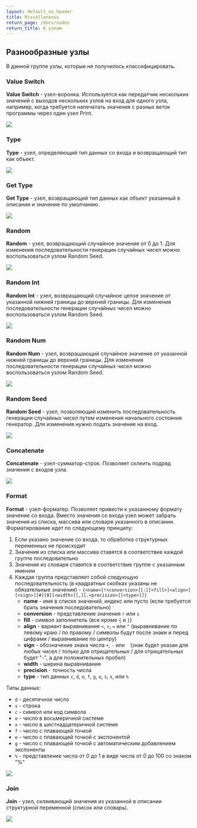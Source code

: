 ```yaml
---
layout: default_no_header
title: Miscellaneous
return_page: /docs/nodes
return_title: К узлам
---
```

## Разнообразные узлы

В данной группе узлы, которые не получилось классифицировать. 

### Value Switch

**Value Switch** - узел-воронка. Используется как передатчик нескольких значений с выходов нескольких узлов на 
вход для одного узла, например, когда требуется напечатать значения с разных веток программы через один узел Print.

<img class="img-node" src="{{site.baseurl}}/resources/docs/nodes/misc/01_value_switch.png"/>

### Type

**Type** - узел, определяющий тип данных со входа и возвращающий тип как объект.

<img class="img-node" src="{{site.baseurl}}/resources/docs/nodes/misc/02_type.png"/>

### Get Type

**Get Type** - узел, возвращающий тип данных как объект указанный в описании и значение по умолчанию.

<img class="img-node" src="{{site.baseurl}}/resources/docs/nodes/misc/03_get_type.png"/>

### Random

**Random** - узел, возвращающий случайное значение от 0 до 1. Для изменения последовательности генерации случайных чисел
можно воспользоваться узлом Random Seed.

<img class="img-node" src="{{site.baseurl}}/resources/docs/nodes/misc/04_random.png"/>

### Random Int

**Random Int** - узел, возвращающий случайное целое значение от указанной нижней границы до верхней границы. Для изменения 
последовательности генерации случайных чисел можно воспользоваться узлом Random Seed.

<img class="img-node" src="{{site.baseurl}}/resources/docs/nodes/misc/05_random_int.png"/>

### Random Num

**Random Num** - узел, возвращающий случайное значение от указанной нижней границы до верхней границы. Для изменения 
последовательности генерации случайных чисел можно воспользоваться узлом Random Seed.

<img class="img-node" src="{{site.baseurl}}/resources/docs/nodes/misc/06_random_num.png"/>

### Random Seed

**Random Seed** - узел, позволяющий изменить последовательность генерации случайных чисел путем изменения начального 
состояния генератор. Для изменения нужно подать значение на вход.

<img class="img-node" src="{{site.baseurl}}/resources/docs/nodes/misc/07_random_seed.png"/>

### Concatenate

**Concatenate** - узел-сумматор-строк. Позволяет склеить подряд значения с входов узла.

<img class="img-node" src="{{site.baseurl}}/resources/docs/nodes/misc/08_concatenate.png"/>

### Format

**Format** - узел-форматер. Позволяет привести к указанному формату значение со входа. Вместо значения со входа узел
может забрать значения из списка, массива или словаря указанного в описании. Форматирование идет по следующему принципу:

1. Если указано значение со входа, то обработка структурных переменных не происходит
2. Значения из списка или массива ставятся в соответствие каждой группе последовательно
3. Значения из словаря ставятся в соответствие группе с указанным именем
4. Каждая группа представляет собой следующую последовательность (в квадратных скобках указаны не обязательные 
значения) - `{<name>[!<conversion>][:[[<fill>]<align>][<sign>][#][0][<width>][,][.<precision>][<type>]]}`
    - **name** - имя в списке значений, индекс или пусто (если требуется брать значения последовательно)
    - **conversion** - представление значения `r` или `s`
    - **fill** - символ заполнитель (все кроме `{` и `}`)
    - **align** - вариант выравнивания `<`, `>`, `=` или `^` (выравнивание по левому краю / по правому / символы будут после
    знаки и перед цифрами / выравнивание по центру)
    - **sign** - обозначение знака числа `+`, `-` или ` ` (знак будет указан для любых чисел / только для отрицательных /
    для отрицательных будет "-", а для положительных пробел)
    - **width** - ширина выравнивания
    - **precision** - точность числа
    - **type** - тип данных `c`, `d`, `e`, `f`, `g`, `o`, `s`, `x`, или `%`

Типы данных:

- `d` - десятичное число
- `s` - строка
- `c` - символ или код символа
- `o` - число в восьмеричной системе
- `x` - число в шестнадцатеричной системе
- `f` - число с плавающей точкой
- `e` - число с плавающей точкой с экспонентой
- `g` - число с плавающей точкой с автоматическим добавлением экспоненты
- `%` - представление числа от 0 до 1 в виде числа от 0 до 100 со знаком "%"

<img class="img-node" src="{{site.baseurl}}/resources/docs/nodes/misc/09_format.png"/>

### Join

**Join** - узел, склеивающий значения из указанной в описании структурной переменной (список или словарь). 

<img class="img-node" src="{{site.baseurl}}/resources/docs/nodes/misc/10_join.png"/>


[index]: {{site.baseurl}}/index
[tutorials]: {{site.baseurl}}/tutorials#content
[docs]: {{site.baseurl}}/docs#content
[drawio]: https://app.diagrams.net/?splash=0&libs=0&clibs=Uhttps://raw.githubusercontent.com/octo-gone/sync-execution/master/resources/base.drawio;Uhttps://raw.githubusercontent.com/octo-gone/sync-execution/master/resources/structure.drawio
[replit]: https://repl.it/github/octo-gone/sync-execution